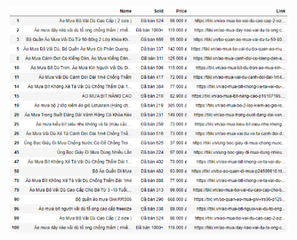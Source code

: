 ![](https://raw.githubusercontent.com/anhkhoa134/portfolio/main/Project_2/images/2022-06-30_001542.png)

